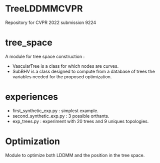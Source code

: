 # TreeLDDMMCVPR
Repository for CVPR 2022 submission 9224


# tree_space
A module for tree space construction : 
 - VascularTree is a class for which nodes are curves.
 - SubBHV is a class designed to compute from a database of trees the variables needed for the proposed optimization. 

# experiences
- first_synthetic_exp.py : simplest example.
- second_synthetic_exp.py : 3 possible orthants.
- exp_trees.py : experiment with 20 trees and 9 uniques topologies.

# Optimization
Module to optimize both LDDMM and the position in the tree space.
